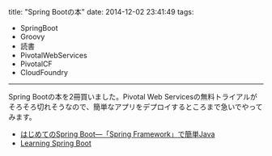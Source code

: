 title: "Spring Bootの本"
date: 2014-12-02 23:41:49
tags:
 - SpringBoot
 - Groovy
 - 読書
 - PivotalWebServices
 - PivotalCF
 - CloudFoundry
---

Spring Bootの本を2冊買いました。Pivotal Web Servicesの無料トライアルがそろそろ切れそうなので、簡単なアプリをデプロイするところまで急いでやってみます。

* [はじめてのSpring Boot―「Spring Framework」で簡単Java](http://www.amazon.co.jp/dp/4777518655)
* [Learning Spring Boot](https://www.packtpub.com/application-development/learning-spring-boot)
